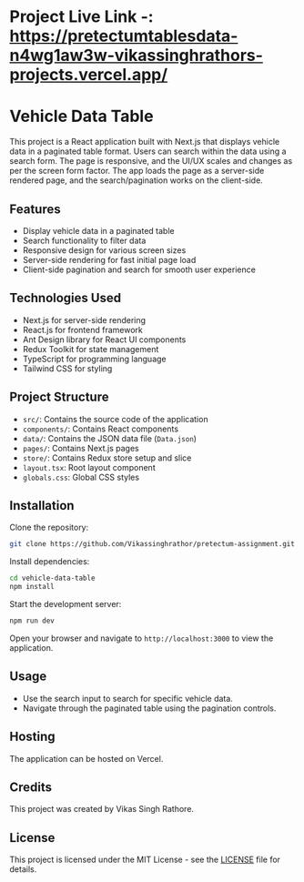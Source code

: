 # Project Live Link -: https://pretectumtablesdata-n4wg1aw3w-vikassinghrathors-projects.vercel.app/

# Vehicle Data Table

This project is a React application built with Next.js that displays vehicle data in a paginated table format. Users can search within the data using a search form. The page is responsive, and the UI/UX scales and changes as per the screen form factor. The app loads the page as a server-side rendered page, and the search/pagination works on the client-side.

## Features

- Display vehicle data in a paginated table
- Search functionality to filter data
- Responsive design for various screen sizes
- Server-side rendering for fast initial page load
- Client-side pagination and search for smooth user experience

## Technologies Used

- Next.js for server-side rendering
- React.js for frontend framework
- Ant Design library for React UI components
- Redux Toolkit for state management
- TypeScript for programming language
- Tailwind CSS for styling

## Project Structure

- `src/`: Contains the source code of the application
- `components/`: Contains React components
- `data/`: Contains the JSON data file (`Data.json`)
- `pages/`: Contains Next.js pages
- `store/`: Contains Redux store setup and slice
- `layout.tsx`: Root layout component
- `globals.css`: Global CSS styles

## Installation

Clone the repository:

```bash
git clone https://github.com/Vikassinghrathor/pretectum-assignment.git
```

Install dependencies:

```bash
cd vehicle-data-table
npm install
```

Start the development server:

```bash
npm run dev
```

Open your browser and navigate to `http://localhost:3000` to view the application.

## Usage

- Use the search input to search for specific vehicle data.
- Navigate through the paginated table using the pagination controls.

## Hosting

The application can be hosted on Vercel.

## Credits

This project was created by Vikas Singh Rathore.

## License

This project is licensed under the MIT License - see the [LICENSE](LICENSE) file for details.
